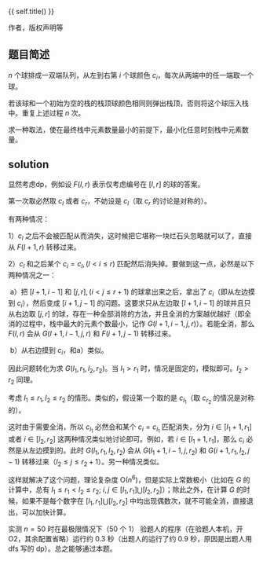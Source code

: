 {{ self.title() }}

作者，版权声明等

## 题目简述

$n$ 个球排成一双端队列，从左到右第 $i$ 个球颜色 $c_i$，每次从两端中的任一端取一个球。

若该球和一个初始为空的栈的栈顶球颜色相同则弹出栈顶，否则将这个球压入栈中。重复上述过程 $n$ 次。

求一种取法，使在最终栈中元素数量最小的前提下，最小化任意时刻栈中元素数量。

## solution

显然考虑dp，例如设 $F(l,r)$ 表示仅考虑编号在 $[l,r]$ 的球的答案。

第一次取必然取 $c_l$ 或者 $c_r$，不妨设是 $c_l$（取 $c_r$ 的讨论是对称的）。

有两种情况：

1）$c_l$ 之后不会被匹配从而消失，这时候把它堪称一块烂石头忽略就可以了，直接从 $F(l+1,r)$ 转移过来。

2）$c_l$ 和之后某个 $c_i=c_l,\left(l<i\le r\right)$ 匹配然后消失掉。要做到这一点，必然是以下两种情况之一：

​	a）把 $[l+1,i-1]$ 和 $[j,r],(i<j\le r+1)$ 的球拿出来之后，拿出了 $c_i$（即从左边摸到 $c_i$），然后变成 $[i+1,j-1]$ 的问题。这要求只从左边取 $[l+1,i-1]$ 的球并且只从右边取 $[j,r]$ 的球，存在一种全部消除的方法，并且全消的方案越优越好（即全消的过程中，栈中最大的元素个数最小，记作 $G(l+1,i-1,j,r)$）。若能全消，那么 $F(l,r)$ 会从 $G(l+1,i-1,j,r)$ 和 $F(i+1,j-1)$ 转移过来。

​	b）从右边摸到 $c_i$，和a）类似。

因此问题转化为求 $G(l_1,r_1,l_2,r_2)$。当 $l_1>r_1$ 时，情况是固定的，模拟即可。$l_2>r_2$ 同理。

考虑 $l_1\le r_1,l_2\le r_2$ 的情形。类似的，假设第一个取的是 $c_{l_1}$（取 $c_{r_2}$ 的情况是对称的）。

这时由于需要全消，所以 $c_{l_1}$ 必然会和某个 $c_i=c_{l_1}$ 匹配消失，分为 $i\in[l_1+1,r_1]$ 或者 $i\in[l_2,r_2]$ 这两种情况类似地讨论即可。例如，若 $i\in[l_1+1,r_1]$，那么 $c_i$ 必然是从左边摸到的。此时 $G(l_1,r_1,l_2,r_2)$ 会从 $G(l_1+1,i-1,j,r_2)$ 和 $G(i+1,r_1,l_2,j-1)$ 转移过来（$l_2\le j\le r_2+1$）。另一种情况类似。

这样就解决了这个问题，理论复杂度 $\mathrm{O}\left(n^6\right)$，但是实际上常数极小（比如在 $G$ 的计算中，总有 $l_1\le r_1<l_2\le r_2;\ i,j\in[l_1,r_1]\bigcup[l_2,r_2]$）；除此之外，在计算 $G$ 的时候，如果不是每个数字在 $[l_1,r_1]\bigcup[l_2,r_2]$ 中均出现偶数次，就不可能全消，直接退出，可以加快计算。

实测 $n=50$ 时在最极限情况下（$50$ 个 $1$） 验题人的程序（在验题人本机，开 O2，其余配置省略）运行约 0.3 秒（出题人的运行了约 0.9 秒，原因是出题人用 dfs 写的 dp）。总之能够通过本题。